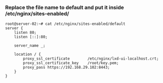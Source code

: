 
### Replace the file name to default and put it inside /etc/nginx/sites-enabled/

``` nginx
root@server-02:~# cat /etc/nginx/sites-enabled/default 
server {
	listen 80;
	listen [::]:80;

	server_name _;

	location / {
		proxy_ssl_certificate        /etc/nginx/lxd-ui-localhost.crt;
		proxy_ssl_certificate_key    /root/key.pem;
		proxy_pass https://192.168.29.102:8443;
	}
}
```